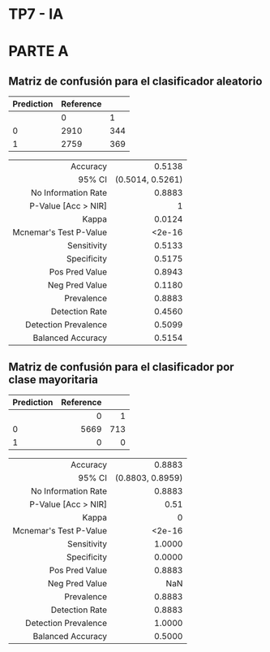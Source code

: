 # TP7 - IA

# PARTE A

## Matriz de confusión para el clasificador aleatorio

| Prediction | Reference |     |
|------------|-----------|-----|
|            | 0         | 1   |
| 0          | 2910      | 344 |
| 1          | 2759      | 369 |

|                        |                  |
|-----------------------:|-----------------:|
|               Accuracy |           0.5138 |
|                 95% CI | (0.5014, 0.5261) |
|    No Information Rate |           0.8883 |
|   P-Value [Acc \> NIR] |                1 |
|                  Kappa |           0.0124 |
| Mcnemar's Test P-Value |          \<2e-16 |
|            Sensitivity |           0.5133 |
|            Specificity |           0.5175 |
|         Pos Pred Value |           0.8943 |
|         Neg Pred Value |           0.1180 |
|             Prevalence |           0.8883 |
|         Detection Rate |           0.4560 |
|   Detection Prevalence |           0.5099 |
|      Balanced Accuracy |           0.5154 |

## Matriz de confusión para el clasificador por clase mayoritaria

| Prediction | Reference |     |
|------------|----------:|----:|
|            |         0 |   1 |
| 0          |      5669 | 713 |
| 1          |         0 |   0 |

|                        |                  |
|-----------------------:|-----------------:|
|               Accuracy |           0.8883 |
|                 95% CI | (0.8803, 0.8959) |
|    No Information Rate |           0.8883 |
|   P-Value [Acc \> NIR] |             0.51 |
|                  Kappa |                0 |
| Mcnemar's Test P-Value |          \<2e-16 |
|            Sensitivity |           1.0000 |
|            Specificity |           0.0000 |
|         Pos Pred Value |           0.8883 |
|         Neg Pred Value |              NaN |
|             Prevalence |           0.8883 |
|         Detection Rate |           0.8883 |
|   Detection Prevalence |           1.0000 |
|      Balanced Accuracy |           0.5000 |
